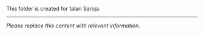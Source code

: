 This folder is created for talari Saroja.

---

*Please replace this content with relevant information.*
